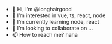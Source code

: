 - 👋 Hi, I’m @longhairgood
- 👀 I’m interested in vue, ts, react, node
- 🌱 I’m currently learning node, react
- 💞️ I’m looking to collaborate on ...
- 📫 How to reach me?  haha

<!---
longhairgood/longhairgood is a ✨ special ✨ repository because its `README.md` (this file) appears on your GitHub profile.
You can click the Preview link to take a look at your changes.
--->

